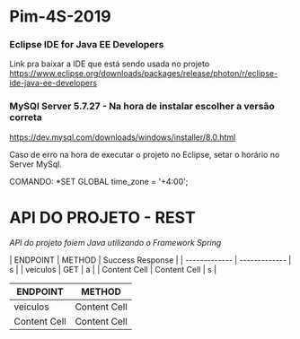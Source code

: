 # Pim-4S-2019

### Eclipse IDE for Java EE Developers 
Link pra baixar a IDE que está sendo usada no projeto
https://www.eclipse.org/downloads/packages/release/photon/r/eclipse-ide-java-ee-developers


### MySQl Server 5.7.27  - Na hora de instalar escolher a versão correta
https://dev.mysql.com/downloads/windows/installer/8.0.html


Caso de erro na hora de executar o projeto no Eclipse, setar o horário no Server MySql.

COMANDO: *SET GLOBAL time_zone = '+4:00'; 

# API DO PROJETO - REST
*API do projeto foiem Java utilizando o Framework Spring*


| ENDPOINT      | METHOD        | Success Response  |
| ------------- | ------------- |            s      |
|   veiculos    |     GET       |            a      |
| Content Cell  | Content Cell  |            s      |

| ENDPOINT  | METHOD |
| ------------- | ------------- |
| veiculos  | Content Cell  |
| Content Cell  | Content Cell  |
